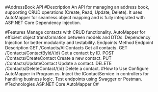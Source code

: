 #AddressBook API
#Description
An API for managing an address book, supporting CRUD operations (Create, Read, Update, Delete). It uses AutoMapper for seamless object mapping and is fully integrated with ASP.NET Core Dependency Injection.

#Features
Manage contacts with CRUD functionality.
AutoMapper for efficient object transformation between models and DTOs.
Dependency Injection for better modularity and testability.
Endpoints
Method	Endpoint	Description
GET	/Contacts/AllContacts	Get all contacts.
GET	/Contacts/ContactById/{id}	Get a contact by ID.
POST	/Contacts/CreateContact	Create a new contact.
PUT	/Contacts/UpdateContact	Update a contact.
DELETE	/Contacts/DeleteContact/{id}	Delete a contact.
#How to Use
Configure AutoMapper in Program.cs.
Inject the IContactService in controllers for handling business logic.
Test endpoints using Swagger or Postman.
#Technologies
ASP.NET Core
AutoMapper
C#
